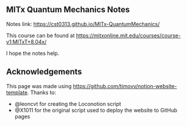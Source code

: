 ## MITx Quantum Mechanics Notes

Notes link:
https://cst0313.github.io/MITx-QuantumMechanics/

This course can be found at
https://mitxonline.mit.edu/courses/course-v1:MITxT+8.04x/

I hope the notes help.
## Acknowledgements
This page was made using https://github.com/timovv/notion-website-template.
Thanks to:
- @leoncvt for creating the Loconotion script
- @X1011 for the original script used to deploy the website to GitHub pages
